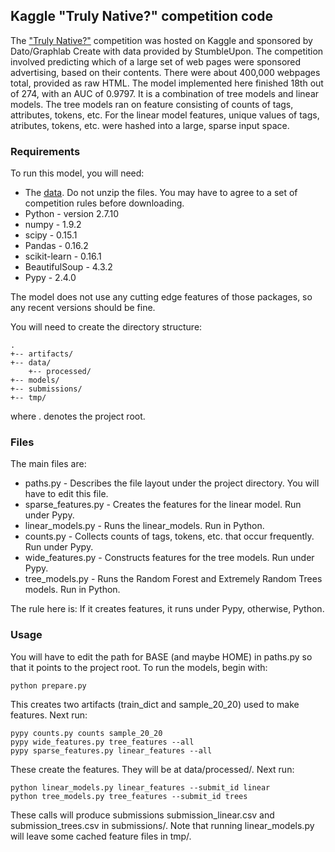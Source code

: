 ## Kaggle "Truly Native?" competition code

The ["Truly Native?"](https://www.kaggle.com/c/dato-native) 
competition was hosted on Kaggle and sponsored by Dato/Graphlab
Create with data provided by StumbleUpon. 
The competition involved predicting which of 
a large set of web pages were sponsored advertising, based on their contents. 
There were about 400,000 webpages total, provided as raw HTML.
The model implemented here finished 18th out of 274, with an AUC of 0.9797. 
It is a combination of tree models and linear models. 
The tree models ran on feature consisting of counts of tags, attributes, tokens, etc. 
For the linear model features, unique values of tags, atributes, tokens, etc. 
were hashed into a large, sparse input space.

### Requirements
To run this model, you will need:
*  The [data](https://www.kaggle.com/c/dato-native/data). Do not unzip the files.
You may have to agree to a set of competition rules before downloading.
*  Python - version 2.7.10 
*  numpy - 1.9.2
*  scipy - 0.15.1
*  Pandas - 0.16.2 
*  scikit-learn - 0.16.1
*  BeautifulSoup - 4.3.2   
*  Pypy - 2.4.0    

The model does not use any cutting edge features of those packages, 
so any recent versions should be fine.   

You will need to create the directory structure:
```
.
+-- artifacts/
+-- data/
    +-- processed/
+-- models/
+-- submissions/
+-- tmp/
```   
where . denotes the project root.

### Files
The main files are:   
 *  paths.py - Describes the file layout under the project directory. You will have to edit this file.
 *  sparse_features.py - Creates the features for the linear model. Run under Pypy.
 *  linear_models.py - Runs the linear_models. Run in Python.
 *  counts.py - Collects counts of tags, tokens, etc. that occur frequently. Run under Pypy.
 *  wide_features.py - Constructs features for the tree models. Run under Pypy.
 *  tree_models.py - Runs the Random Forest and Extremely Random Trees models. Run in Python.   

The rule here is: If it creates features, it runs under Pypy, otherwise, Python.   

### Usage

You will have to edit the path for BASE (and maybe HOME) in paths.py so 
that it points to the project root. To run the models, begin with:  
```
python prepare.py
```
This creates two artifacts (train_dict and sample_20_20) used to make features. Next run:
```
pypy counts.py counts sample_20_20
pypy wide_features.py tree_features --all
pypy sparse_features.py linear_features --all
```
These create the features. They will be at data/processed/. Next run:
```
python linear_models.py linear_features --submit_id linear
python tree_models.py tree_features --submit_id trees
```
These calls will produce submissions submission_linear.csv and submission_trees.csv in 
submissions/.
Note that running linear_models.py will leave some cached feature files in tmp/.




